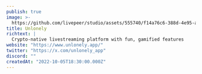 ```yaml
---
publish: true
image: >-
  https://github.com/livepeer/studio/assets/555740/f14a76c6-388d-4e95-a301-947837d3645f
title: Unlonely
richtext: |
  Crypto-native livestreaming platform with fun, gamified features
website: "https://www.unlonely.app/"
twitter: "https://x.com/unlonely_app"
discord: ""
createdAt: "2022-10-05T18:30:00.000Z"
---
```

